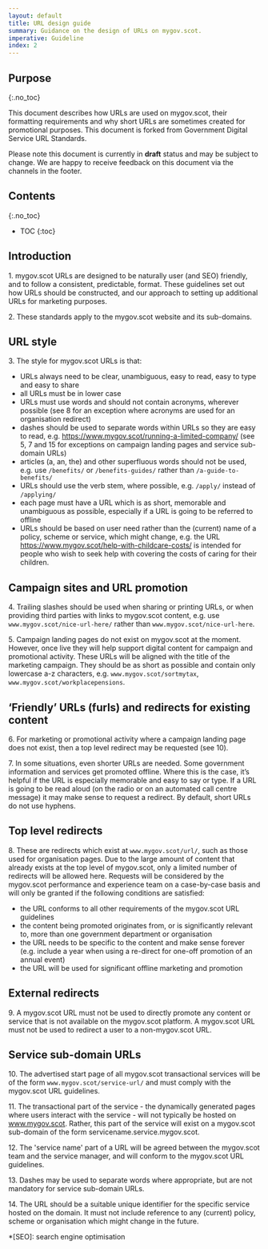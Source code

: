 ```yaml
---
layout: default
title: URL design guide
summary: Guidance on the design of URLs on mygov.scot.
imperative: Guideline
index: 2
---
```


## Purpose
{:.no_toc}

This document describes how URLs are used on mygov.scot, their formatting requirements and why short URLs are sometimes created for promotional purposes. This document is forked from Government Digital Service URL Standards.

<div class="info-note caution">Please note this document is currently in <strong>draft</strong> status and may be subject to change. We are happy to receive feedback on this document via the channels in the footer.</div>

## Contents
{:.no_toc}

* TOC
{:toc}
<!--TOC max3-->


## Introduction

1\. mygov.scot URLs are designed to be naturally user (and SEO) friendly, and to follow a consistent, predictable, format. These guidelines set out how URLs should be constructed, and our approach to setting up additional URLs for marketing purposes.

2\. These standards apply to the mygov.scot website and its sub-domains.


## URL style

3\. The style for mygov.scot URLs is that:

-  URLs always need to be clear, unambiguous, easy to read, easy to type and easy to share
- all URLs must be in lower case
- URLs must use words and should not contain acronyms, wherever possible (see 8 for an exception where acronyms are used for an organisation redirect)
-  dashes should be used to separate words within URLs so they are easy to read, e.g. <https://www.mygov.scot/running-a-limited-company/> (see 5, 7 and 15 for exceptions on campaign landing pages and service sub-domain URLs)
-  articles (a, an, the) and other superfluous words should not be used, e.g. use `/benefits/` or `/benefits-guides/` rather than `/a-guide-to-benefits/`
- URLs should use the verb stem, where possible, e.g. `/apply/` instead of `/applying/`
- each page must have a URL which is as short, memorable and unambiguous as possible, especially if a URL is going to be referred to offline
- URLs should be based on user need rather than the (current) name of a policy, scheme or service, which might change, e.g. the URL <https://www.mygov.scot/help-with-childcare-costs/> is intended for people who wish to seek help with covering the costs of caring for their children.


## Campaign sites and URL promotion

4\. Trailing slashes should be used when sharing or printing URLs, or when providing third parties with links to mygov.scot content, e.g. use `www.mygov.scot/nice-url-here/` rather than `www.mygov.scot/nice-url-here`.

5\. Campaign landing pages do not exist on mygov.scot at the moment. However, once live they will help support digital content for campaign and promotional activity. These URLs will be aligned with the title of the marketing campaign. They should be as short as possible and contain only lowercase a-z characters, e.g. `www.mygov.scot/sortmytax`, `www.mygov.scot/workplacepensions`.


## ‘Friendly’ URLs (furls) and redirects for existing content

6\. For marketing or promotional activity where a campaign landing page does not exist, then a top level redirect may be requested (see 10).

7\. In some situations, even shorter URLs are needed. Some government information and services get promoted offline. Where this is the case, it’s helpful if the URL is especially memorable and easy to say or type. If a URL is going to be read aloud (on the radio or on an automated call centre message) it may make sense to request a redirect. By default, short URLs do not use hyphens.


## Top level redirects

8\. These are redirects which exist at `www.mygov.scot/url/`, such as those used for organisation pages. Due to the large amount of content that already exists at the top level of mygov.scot, only a limited number of redirects will be allowed here. Requests will be considered by the mygov.scot performance and experience team on a case-by-case basis and will only be granted if the following conditions are satisfied:

- the URL conforms to all other requirements of the mygov.scot URL guidelines
- the content being promoted originates from, or is significantly relevant to, more than one government department or organisation
- the URL needs to be specific to the content and make sense forever (e.g. include a year when using a re-direct for one-off promotion of an annual event)
- the URL will be used for significant offline marketing and promotion


## External redirects

9\. A mygov.scot URL must not be used to directly promote any content or service that is not available on the mygov.scot platform. A mygov.scot URL must not be used to redirect a user to a non-mygov.scot URL.


## Service sub-domain URLs

10\. The advertised start page of all mygov.scot transactional services will be of the form `www.mygov.scot/service-url/` and must comply with the mygov.scot URL guidelines.

11\. The transactional part of the service - the dynamically generated pages where users interact with the service - will not typically be hosted on www.mygov.scot. Rather, this part of the service will exist on a mygov.scot sub-domain of the form servicename.service.mygov.scot.

12\. The 'service name' part of a URL will be agreed between the mygov.scot team and the service manager, and will conform to the mygov.scot URL guidelines.

13\. Dashes may be used to separate words where appropriate, but are not mandatory for service sub-domain URLs.

14\. The URL should be a suitable unique identifier for the specific service hosted on the domain. It must not include reference to any (current) policy, scheme or organisation which might change in the future.


<!-- Abbreviations -->

*[SEO]: search engine optimisation
